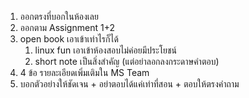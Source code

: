 1. ออกตรงที่บอกในห้องเลย
2. ออกตาม Assignment 1+2
3. open book เอาเข้าเท่าไรก็ได้
	1. linux fun เอาเข้าห้องสอบไม่ค่อยมีประโยชน์
	2. short note เป็นสิ่งสำคัญ (แต่อย่าลอกลงกระดาษคำตอบ)
4. 4 ข้อ รายละเอียดเพิ่มเติมใน MS Team
5. บอกตัวอย่างให้ชัดเจน + อย่าตอบได้แค่เท่าที่สอน + ตอบให้ตรงคำถาม
